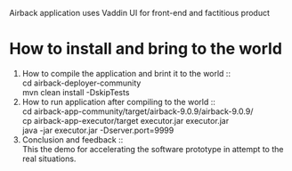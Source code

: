 Airback application uses Vaddin UI for front-end and factitious product 
# How to install and bring to the world</br>
1) How to compile the application and brint it to the world :: </br>
cd airback-deployer-community</br>
mvn clean install -DskipTests</br>
2) How to run application after compiling to the world ::</br>
cd airback-app-community/target/airback-9.0.9/airback-9.0.9/</br>
cp airback-app-executor/target executor.jar executor.jar</br>
java -jar executor.jar -Dserver.port=9999
3) Conclusion and feedback :: </br>
This the demo for accelerating the software prototype in attempt to the real situations.
